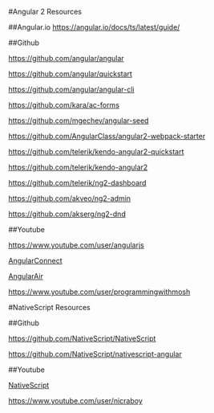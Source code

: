 #Angular 2 Resources

##Angular.io
https://angular.io/docs/ts/latest/guide/

##Github

https://github.com/angular/angular

https://github.com/angular/quickstart

https://github.com/angular/angular-cli


https://github.com/kara/ac-forms


https://github.com/mgechev/angular-seed


https://github.com/AngularClass/angular2-webpack-starter


https://github.com/telerik/kendo-angular2-quickstart

https://github.com/telerik/kendo-angular2

https://github.com/telerik/ng2-dashboard


https://github.com/akveo/ng2-admin

https://github.com/akserg/ng2-dnd

##Youtube

https://www.youtube.com/user/angularjs

[AngularConnect](https://www.youtube.com/channel/UCzrskTiT_ObAk3xBkVxMz5g)

[AngularAir](https://www.youtube.com/channel/UCdCOpvRk1lsBk26ePGDPLpQ)

https://www.youtube.com/user/programmingwithmosh

#NativeScript Resources

##Github

https://github.com/NativeScript/NativeScript

https://github.com/NativeScript/nativescript-angular

##Youtube

[NativeScript](https://www.youtube.com/channel/UCORcUyJOXjF4PbwCP6R6dGw)

https://www.youtube.com/user/nicraboy
